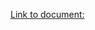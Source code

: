 [Link to document:](https://docs.google.com/document/d/1mlFbp-VVpMLzcM3lqDxhDa3VSG6zBbFzSzM2nOfZe1s/edit?usp=sharing)